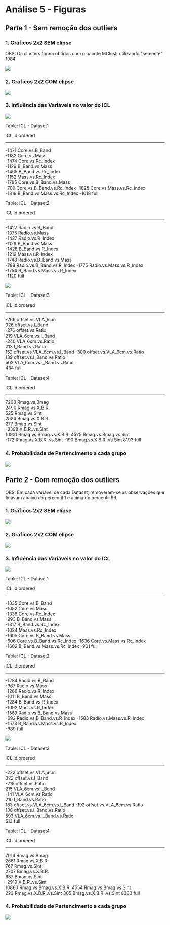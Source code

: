 # Análise 5 - Figuras


## Parte 1 - Sem remoção dos outliers



### 1. Gráficos 2x2 SEM elipse

OBS: Os clusters foram obtidos com o pacote MClust, utilizando "semente" 1984.

![](analise5_files/figure-html/unnamed-chunk-1-1.png)<!-- -->

### 2. Gráficos 2x2 COM elipse

![](analise5_files/figure-html/unnamed-chunk-2-1.png)<!-- -->

### 3. Influência das Variáveis no valor do ICL

![](analise5_files/figure-html/unnamed-chunk-3-1.png)<!-- -->


Table: ICL - Dataset1

   ICL  id.ordered                 
------  ---------------------------
 -1471  Core.vs.B_Band             
 -1182  Core.vs.Mass               
 -1474  Core.vs.Rc_Index           
 -1129  B_Band.vs.Mass             
 -1465  B_Band.vs.Rc_Index         
 -1152  Mass.vs.Rc_Index           
 -1795  Core.vs.B_Band.vs.Mass     
  -709  Core.vs.B_Band.vs.Rc_Index 
 -1825  Core.vs.Mass.vs.Rc_Index   
 -1819  B_Band.vs.Mass.vs.Rc_Index 
 -1018  full                       


Table: ICL - Dataset2

   ICL  id.ordered                 
------  ---------------------------
 -1427  Radio.vs.B_Band            
 -1075  Radio.vs.Mass              
 -1427  Radio.vs.R_Index           
 -1129  B_Band.vs.Mass             
 -1428  B_Band.vs.R_Index          
 -1219  Mass.vs.R_Index            
 -1748  Radio.vs.B_Band.vs.Mass    
  -788  Radio.vs.B_Band.vs.R_Index 
 -1775  Radio.vs.Mass.vs.R_Index   
 -1754  B_Band.vs.Mass.vs.R_Index  
 -1120  full                       


![](analise5_files/figure-html/unnamed-chunk-6-1.png)<!-- -->


Table: ICL - Dataset3

  ICL  id.ordered                  
-----  ----------------------------
 -266  offset.vs.VLA_6cm           
  326  offset.vs.I_Band            
 -276  offset.vs.Ratio             
  219  VLA_6cm.vs.I_Band           
 -240  VLA_6cm.vs.Ratio            
  213  I_Band.vs.Ratio             
  152  offset.vs.VLA_6cm.vs.I_Band 
 -300  offset.vs.VLA_6cm.vs.Ratio  
  139  offset.vs.I_Band.vs.Ratio   
  502  VLA_6cm.vs.I_Band.vs.Ratio  
  434  full                        


Table: ICL - Dataset4

   ICL  id.ordered             
------  -----------------------
  7208  Rmag.vs.Bmag           
  2490  Rmag.vs.X.B.R.         
   525  Rmag.vs.Sint           
  2524  Bmag.vs.X.B.R.         
   277  Bmag.vs.Sint           
 -3398  X.B.R..vs.Sint         
 10931  Rmag.vs.Bmag.vs.X.B.R. 
  4525  Rmag.vs.Bmag.vs.Sint   
  -172  Rmag.vs.X.B.R..vs.Sint 
  -190  Bmag.vs.X.B.R..vs.Sint 
  8193  full                   


### 4. Probabilidade de Pertencimento a cada grupo

![](analise5_files/figure-html/unnamed-chunk-9-1.png)<!-- -->



## Parte 2 - Com remoção dos outliers

OBS: Em cada variável de cada Dataset, removeram-se as observações que ficavam abaixo do percentil 1 e acima do percentil 99.



### 1. Gráficos 2x2 SEM elipse

![](analise5_files/figure-html/unnamed-chunk-10-1.png)<!-- -->

### 2. Gráficos 2x2 COM elipse

![](analise5_files/figure-html/unnamed-chunk-11-1.png)<!-- -->

### 3. Influência das Variáveis no valor do ICL

![](analise5_files/figure-html/unnamed-chunk-12-1.png)<!-- -->


Table: ICL - Dataset1

   ICL  id.ordered                 
------  ---------------------------
 -1335  Core.vs.B_Band             
 -1052  Core.vs.Mass               
 -1338  Core.vs.Rc_Index           
  -993  B_Band.vs.Mass             
 -1317  B_Band.vs.Rc_Index         
 -1024  Mass.vs.Rc_Index           
 -1605  Core.vs.B_Band.vs.Mass     
  -606  Core.vs.B_Band.vs.Rc_Index 
 -1636  Core.vs.Mass.vs.Rc_Index   
 -1602  B_Band.vs.Mass.vs.Rc_Index 
  -901  full                       


Table: ICL - Dataset2

   ICL  id.ordered                 
------  ---------------------------
 -1284  Radio.vs.B_Band            
  -967  Radio.vs.Mass              
 -1286  Radio.vs.R_Index           
 -1011  B_Band.vs.Mass             
 -1284  B_Band.vs.R_Index          
 -1092  Mass.vs.R_Index            
 -1569  Radio.vs.B_Band.vs.Mass    
  -692  Radio.vs.B_Band.vs.R_Index 
 -1583  Radio.vs.Mass.vs.R_Index   
 -1573  B_Band.vs.Mass.vs.R_Index  
  -989  full                       


![](analise5_files/figure-html/unnamed-chunk-15-1.png)<!-- -->


Table: ICL - Dataset3

  ICL  id.ordered                  
-----  ----------------------------
 -222  offset.vs.VLA_6cm           
  323  offset.vs.I_Band            
 -215  offset.vs.Ratio             
  215  VLA_6cm.vs.I_Band           
 -141  VLA_6cm.vs.Ratio            
  210  I_Band.vs.Ratio             
  183  offset.vs.VLA_6cm.vs.I_Band 
 -192  offset.vs.VLA_6cm.vs.Ratio  
  180  offset.vs.I_Band.vs.Ratio   
  593  VLA_6cm.vs.I_Band.vs.Ratio  
  513  full                        


Table: ICL - Dataset4

   ICL  id.ordered             
------  -----------------------
  7014  Rmag.vs.Bmag           
  2661  Rmag.vs.X.B.R.         
   767  Rmag.vs.Sint           
  2707  Bmag.vs.X.B.R.         
   687  Bmag.vs.Sint           
 -2919  X.B.R..vs.Sint         
 10860  Rmag.vs.Bmag.vs.X.B.R. 
  4554  Rmag.vs.Bmag.vs.Sint   
   223  Rmag.vs.X.B.R..vs.Sint 
   305  Bmag.vs.X.B.R..vs.Sint 
  8383  full                   


### 4. Probabilidade de Pertencimento a cada grupo

![](analise5_files/figure-html/unnamed-chunk-18-1.png)<!-- -->
